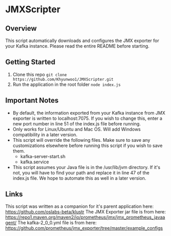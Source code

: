 # JMXScripter

## Overview
This script automatically downloads and configures the JMX exporter for your Kafka instance. Please read the entire README before starting. 

## Getting Started
1. Clone this repo
````git clone https://github.com/Khyunwoo1/JMXScripter.git````
2. Run the application in the root folder
````node index.js````

## Important Notes
- By default, the information exported from your Kafka instance from JMX exporter is written to localhost:7075. If you wish to change this, enter a new port number in line 51 of the index.js file before running. 
- Only works for Linux/Ubuntu and Mac OS. Will add Windows compatibility in a later version.
- This script will override the following files. Make sure to save any customizations elsewhere before running this script if you wish to save them.
  - kafka-server-start.sh
  - kafka.service
- This script assumes your Java file is in the /usr/lib/jvm directory. If it's not, you will have to find your path and replace it in line 47 of the index.js file. We hope to automate this as well in a later version. 

## Links
This script was written as a companion for it's parent application here: https://github.com/oslabs-beta/klustr
The JMX Exporter jar file is from here: https://repo1.maven.org/maven2/io/prometheus/jmx/jmx_prometheus_javaagent/
The kafka-2_0_0.yml file is from here: https://github.com/prometheus/jmx_exporter/tree/master/example_configs
